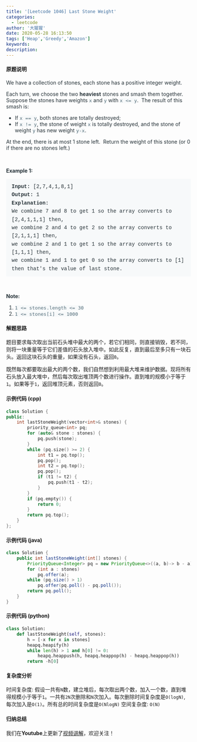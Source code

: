 ```yaml
---
title: '[Leetcode 1046] Last Stone Weight'
categories:
  - leetcode
author: '大猩猩'
date: 2020-05-28 16:13:50
tags: ['Heap','Greedy','Amazon']
keywords:
description:
---
```

#### 原题说明
<p style="font-size: 14px; margin-bottom: 1em; color: rgb(38, 50, 56); font-family: -apple-system, system-ui, &quot;Segoe UI&quot;, &quot;PingFang SC&quot;, &quot;Hiragino Sans GB&quot;, &quot;Microsoft YaHei&quot;, &quot;Helvetica Neue&quot;, Helvetica, Arial, sans-serif, &quot;Apple Color Emoji&quot;, &quot;Segoe UI Emoji&quot;, &quot;Segoe UI Symbol&quot;;">We have a collection of stones, each stone&nbsp;has a positive integer weight.</p><p style="font-size: 14px; margin-bottom: 1em; color: rgb(38, 50, 56); font-family: -apple-system, system-ui, &quot;Segoe UI&quot;, &quot;PingFang SC&quot;, &quot;Hiragino Sans GB&quot;, &quot;Microsoft YaHei&quot;, &quot;Helvetica Neue&quot;, Helvetica, Arial, sans-serif, &quot;Apple Color Emoji&quot;, &quot;Segoe UI Emoji&quot;, &quot;Segoe UI Symbol&quot;;">Each turn, we choose the two&nbsp;<span style="font-weight: bolder;">heaviest</span>&nbsp;stones&nbsp;and smash them together.&nbsp; Suppose the stones have weights&nbsp;<code style="font-family: monospace; font-size: 13px; color: rgb(84, 110, 122); background-color: rgb(247, 249, 250); border-radius: 3px;">x</code>&nbsp;and&nbsp;<code style="font-family: monospace; font-size: 13px; color: rgb(84, 110, 122); background-color: rgb(247, 249, 250); border-radius: 3px;">y</code>&nbsp;with&nbsp;<code style="font-family: monospace; font-size: 13px; color: rgb(84, 110, 122); background-color: rgb(247, 249, 250); border-radius: 3px;">x &lt;= y</code>.&nbsp; The result of this smash is:</p><ul style="margin-bottom: 1em; color: rgb(38, 50, 56); font-family: -apple-system, system-ui, &quot;Segoe UI&quot;, &quot;PingFang SC&quot;, &quot;Hiragino Sans GB&quot;, &quot;Microsoft YaHei&quot;, &quot;Helvetica Neue&quot;, Helvetica, Arial, sans-serif, &quot;Apple Color Emoji&quot;, &quot;Segoe UI Emoji&quot;, &quot;Segoe UI Symbol&quot;;"><li>If&nbsp;<code style="font-family: monospace; font-size: 13px; color: rgb(84, 110, 122); background-color: rgb(247, 249, 250); border-radius: 3px;">x == y</code>, both stones are totally destroyed;</li><li>If&nbsp;<code style="font-family: monospace; font-size: 13px; color: rgb(84, 110, 122); background-color: rgb(247, 249, 250); border-radius: 3px;">x != y</code>, the stone of weight&nbsp;<code style="font-family: monospace; font-size: 13px; color: rgb(84, 110, 122); background-color: rgb(247, 249, 250); border-radius: 3px;">x</code>&nbsp;is totally destroyed, and the stone of weight&nbsp;<code style="font-family: monospace; font-size: 13px; color: rgb(84, 110, 122); background-color: rgb(247, 249, 250); border-radius: 3px;">y</code>&nbsp;has new weight&nbsp;<code style="font-family: monospace; font-size: 13px; color: rgb(84, 110, 122); background-color: rgb(247, 249, 250); border-radius: 3px;">y-x</code>.</li></ul><p style="font-size: 14px; margin-bottom: 1em; color: rgb(38, 50, 56); font-family: -apple-system, system-ui, &quot;Segoe UI&quot;, &quot;PingFang SC&quot;, &quot;Hiragino Sans GB&quot;, &quot;Microsoft YaHei&quot;, &quot;Helvetica Neue&quot;, Helvetica, Arial, sans-serif, &quot;Apple Color Emoji&quot;, &quot;Segoe UI Emoji&quot;, &quot;Segoe UI Symbol&quot;;">At the end, there is at most 1 stone left.&nbsp; Return the weight of this stone (or 0 if there are no stones left.)</p><p style="font-size: 14px; margin-bottom: 1em; color: rgb(38, 50, 56); font-family: -apple-system, system-ui, &quot;Segoe UI&quot;, &quot;PingFang SC&quot;, &quot;Hiragino Sans GB&quot;, &quot;Microsoft YaHei&quot;, &quot;Helvetica Neue&quot;, Helvetica, Arial, sans-serif, &quot;Apple Color Emoji&quot;, &quot;Segoe UI Emoji&quot;, &quot;Segoe UI Symbol&quot;;">&nbsp;</p><p style="font-size: 14px; margin-bottom: 1em; color: rgb(38, 50, 56); font-family: -apple-system, system-ui, &quot;Segoe UI&quot;, &quot;PingFang SC&quot;, &quot;Hiragino Sans GB&quot;, &quot;Microsoft YaHei&quot;, &quot;Helvetica Neue&quot;, Helvetica, Arial, sans-serif, &quot;Apple Color Emoji&quot;, &quot;Segoe UI Emoji&quot;, &quot;Segoe UI Symbol&quot;;"><span style="font-weight: bolder;">Example 1:</span></p><pre style="font-family: SFMono-Regular, Consolas, &quot;Liberation Mono&quot;, Menlo, Courier, monospace; margin-bottom: 1em; background: rgb(247, 249, 250); padding: 10px 15px; color: rgb(38, 50, 56); line-height: 1.6; border-radius: 3px; white-space: pre-wrap;"><span style="font-weight: bolder;">Input: </span>[2,7,4,1,8,1]
<span style="font-weight: bolder;">Output: </span>1
<span style="font-weight: bolder;">Explanation: </span>
We combine 7 and 8 to get 1 so the array converts to [2,4,1,1,1] then,
we combine 2 and 4 to get 2 so the array converts to [2,1,1,1] then,
we combine 2 and 1 to get 1 so the array converts to [1,1,1] then,
we combine 1 and 1 to get 0 so the array converts to [1] then that's the value of last stone.</pre><p style="font-size: 14px; margin-bottom: 1em; color: rgb(38, 50, 56); font-family: -apple-system, system-ui, &quot;Segoe UI&quot;, &quot;PingFang SC&quot;, &quot;Hiragino Sans GB&quot;, &quot;Microsoft YaHei&quot;, &quot;Helvetica Neue&quot;, Helvetica, Arial, sans-serif, &quot;Apple Color Emoji&quot;, &quot;Segoe UI Emoji&quot;, &quot;Segoe UI Symbol&quot;;">&nbsp;</p><p style="font-size: 14px; margin-bottom: 1em; color: rgb(38, 50, 56); font-family: -apple-system, system-ui, &quot;Segoe UI&quot;, &quot;PingFang SC&quot;, &quot;Hiragino Sans GB&quot;, &quot;Microsoft YaHei&quot;, &quot;Helvetica Neue&quot;, Helvetica, Arial, sans-serif, &quot;Apple Color Emoji&quot;, &quot;Segoe UI Emoji&quot;, &quot;Segoe UI Symbol&quot;;"><span style="font-weight: bolder;">Note:</span></p><ol style="margin-bottom: 1em; color: rgb(38, 50, 56); font-family: -apple-system, system-ui, &quot;Segoe UI&quot;, &quot;PingFang SC&quot;, &quot;Hiragino Sans GB&quot;, &quot;Microsoft YaHei&quot;, &quot;Helvetica Neue&quot;, Helvetica, Arial, sans-serif, &quot;Apple Color Emoji&quot;, &quot;Segoe UI Emoji&quot;, &quot;Segoe UI Symbol&quot;;"><li><code style="font-family: monospace; font-size: 13px; color: rgb(84, 110, 122); background-color: rgb(247, 249, 250); border-radius: 3px;">1 &lt;= stones.length &lt;= 30</code></li><li><code style="font-family: monospace; font-size: 13px; color: rgb(84, 110, 122); background-color: rgb(247, 249, 250); border-radius: 3px;">1 &lt;= stones[i] &lt;= 1000</code></li></ol>
<!--more-->

#### 解题思路
题目要求每次取出当前石头堆中最大的两个，若它们相同，则直接销毁，若不同，则将一块重量等于它们差值的石头放入堆中。如此反复，直到最后至多只有一块石头。返回这块石头的重量，如果没有石头，返回`0`。

既然每次都要取出最大的两个数，我们自然想到利用最大堆来维护数据。现将所有石头放入最大堆中，然后每次取出堆顶两个数进行操作。直到堆的规模小于等于`1`。如果等于`1`，返回堆顶元素，否则返回`0`。

#### 示例代码 (cpp)
```cpp
class Solution {
public:
    int lastStoneWeight(vector<int>& stones) {
        priority_queue<int> pq;
        for (auto& stone : stones) {
            pq.push(stone);
        }
        while (pq.size() >= 2) {
            int t1 = pq.top();
            pq.pop();
            int t2 = pq.top();
            pq.pop();
            if (t1 != t2) {
                pq.push(t1 - t2);
            }
        }
        if (pq.empty()) {
            return 0;
        }
        return pq.top();
    }
};
```

#### 示例代码 (java)
```java
class Solution {
    public int lastStoneWeight(int[] stones) {
        PriorityQueue<Integer> pq = new PriorityQueue<>((a, b)-> b - a);
        for (int a : stones)
            pq.offer(a);
        while (pq.size() > 1)
            pq.offer(pq.poll() - pq.poll());
        return pq.poll();
    }
}
```

#### 示例代码 (python)
```python
class Solution:
    def lastStoneWeight(self, stones):
        h = [-x for x in stones]
        heapq.heapify(h)
        while len(h) > 1 and h[0] != 0:
            heapq.heappush(h, heapq.heappop(h) - heapq.heappop(h))
        return -h[0]
```

#### 复杂度分析
时间复杂度: 假设一共有`N`数，建立堆后，每次取出两个数，加入一个数，直到堆得规模小于等于`1`。一共有`2N`次删除和`N`次加入。每次删除时间复杂度是`O(logN)`, 每次加入是`O(1)`。所有总的时间复杂度是`O(NlogN)`
空间复杂度: `O(N)`

#### 归纳总结
我们在**Youtube**上更新了[视频讲解](https://youtu.be/NKuQEnB0P4I)，欢迎关注！